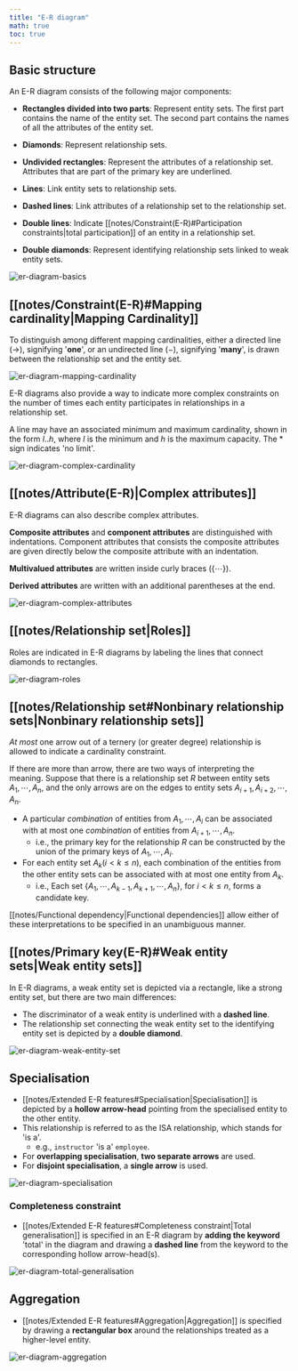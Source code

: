 ```yaml
---
title: "E-R diagram"
math: true
toc: true
---
```


## Basic structure

An E-R diagram consists of the following major components:

- **Rectangles divided into two parts**: Represent entity sets. The first part contains the name of the entity set. The second part contains the names of all the attributes of the entity set.

- **Diamonds**: Represent relationship sets.

- **Undivided rectangles**: Represent the attributes of a relationship set. Attributes that are part of the primary key are underlined.

- **Lines**: Link entity sets to relationship sets.

- **Dashed lines**: Link attributes of a relationship set to the relationship set.

- **Double lines**: Indicate [[notes/Constraint(E-R)#Participation constraints|total participation]] of an entity in a relationship set.

- **Double diamonds**: Represent identifying relationship sets linked to weak entity sets.

![er-diagram-basics](notes/images/er-diagram-basics.png)

## [[notes/Constraint(E-R)#Mapping cardinality|Mapping Cardinality]]

To distinguish among different mapping cardinalities, either a directed line $(\rightarrow)$, signifying '**one**', or an undirected line $(-)$, signifying '**many**', is drawn between the relationship set and the entity set.

![er-diagram-mapping-cardinality](notes/images/er-diagram-mapping-cardinality.png)

E-R diagrams also provide a way to indicate more complex constraints on the number of times each entity participates in relationships in a relationship set.

A line may have an associated minimum and maximum cardinality, shown in the form $l..h$, where $l$ is the minimum and $h$ is the maximum capacity. The $*$ sign indicates 'no limit'.

![er-diagram-complex-cardinality](notes/images/er-diagram-complex-cardinality.png)

## [[notes/Attribute(E-R)|Complex attributes]]

E-R diagrams can also describe complex attributes.

**Composite attributes** and **component attributes** are distinguished with indentations. Component attributes that consists the composite attributes are given directly below the composite attribute with an indentation.

**Multivalued attributes** are written inside curly braces $( \lbrace \cdots \rbrace )$.

**Derived attributes** are written with an additional parentheses at the end.

![er-diagram-complex-attributes](notes/images/er-diagram-complex-attributes.png)

## [[notes/Relationship set|Roles]]

Roles are indicated in E-R diagrams by labeling the lines that connect diamonds to rectangles.

![er-diagram-roles](notes/images/er-diagram-roles.png)

## [[notes/Relationship set#Nonbinary relationship sets|Nonbinary relationship sets]]

_At most_ one arrow out of a ternery (or greater degree) relationship is allowed to indicate a cardinality constraint.

If there are more than arrow, there are two ways of interpreting the meaning. Suppose that there is a relationship set $R$ between entity sets $A_1, \cdots, A_n$, and the only arrows are on the edges to entity sets $A_{i+1}, A_{i+2}, \cdots, A_n$.
- A particular _combination_ of entities from $A_1, \cdots, A_i$ can be associated with at most one _combination_ of entities from $A_{i+1}, \cdots, A_n$.
  - i.e., the primary key for the relationship $R$ can be constructed by the union of the primary keys of $A_1, \cdots, A_i$.
- For each entity set $A_k (i < k \leq n)$, each combination of the entities from the other entity sets can be associated with at most one entity from $A_k$.
  - i.e., Each set $\lbrace A_1, \cdots, A_{k-1}, A_{k+1}, \cdots, A_n \rbrace$, for $i < k \leq n$, forms a candidate key.

[[notes/Functional dependency|Functional dependencies]] allow either of these interpretations to be specified in an unambiguous manner.

## [[notes/Primary key(E-R)#Weak entity sets|Weak entity sets]]

In E-R diagrams, a weak entity set is depicted via a rectangle, like a strong entity set, but there are two main differences:
- The discriminator of a weak entity is underlined with a **dashed line**.
- The relationship set connecting the weak entity set to the identifying entity set is depicted by a **double diamond**.

![er-diagram-weak-entity-set](notes/images/er-diagram-weak-entity-set.png)

## Specialisation

- [[notes/Extended E-R features#Specialisation|Specialisation]] is depicted by a **hollow arrow-head** pointing from the specialised entity to the other entity.
- This relationship is referred to as the ISA relationship, which stands for 'is a'.
  - e.g., `instructor` 'is a' `employee`.
- For **overlapping specialisation**, **two separate arrows** are used.
- For **disjoint specialisation**, a **single arrow** is used.

![er-diagram-specialisation](notes/images/er-diagram-specialisation.png)

### Completeness constraint

- [[notes/Extended E-R features#Completeness constraint|Total generalisation]] is specified in an E-R diagram by **adding the keyword** 'total' in the diagram and drawing a **dashed line** from the keyword to the corresponding hollow arrow-head(s).

![er-diagram-total-generalisation](notes/images/er-diagram-total-generalisation.png)

## Aggregation
- [[notes/Extended E-R features#Aggregation|Aggregation]] is specified by drawing a **rectangular box** around the relationships treated as a higher-level entity.
  
![er-diagram-aggregation](notes/images/er-diagram-aggregation.png)